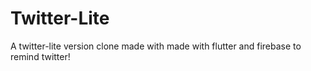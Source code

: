 # Twitter-Lite
A twitter-lite version clone made with made with flutter and firebase to remind twitter!

